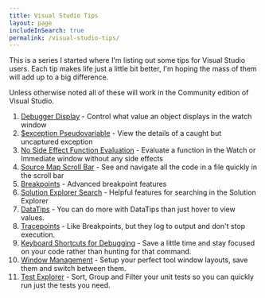 ```yaml
---
title: Visual Studio Tips
layout: page
includeInSearch: true
permalink: /visual-studio-tips/
---
```


This is a series I started where I'm listing out some tips for Visual Studio users. Each tip makes life just a little bit better, I'm hoping the mass of them will add up to a big difference. 

Unless otherwise noted all of these will work in the Community edition of Visual Studio.

1. [Debugger Display](/2019/03/visual-studio-tips-debugger-display/) - Control what value an object displays in the watch window
2. [$exception Pseudovariable](/2019/03/visual-studio-tips-view-uncaptured-exception/) - View the details of a caught but uncaptured exception
3. [No Side Effect Function Evaluation](/2019/03/visual-studio-tips-no-side-effects-function-eval/) - Evaluate a function in the Watch or Immediate window without any side effects
4. [Source Map Scroll Bar](/2019/03/visual-studio-tips-source-map-scroll-bar/) - See and navigate all the code in a file quickly in the scroll bar
5. [Breakpoints](/2019/03/visual-studio-break-points/) - Advanced breakpoint features
6. [Solution Explorer Search](/2019/03/visual-studio-solution-explorer-search/) - Helpful features for searching in the Solution Explorer
7. [DataTips](/2019/04/visual-studio-tips-using-data-tips/) - You can do more with DataTips than just hover to view values.
8. [Tracepoints](/2019/04/visual-studio-tips-trace-points/) - Like Breakpoints, but they log to output and don't stop execution.
9. [Keyboard Shortcuts for Debugging](/2019/04/visual-studio-tips-debug-keyboard-shortcuts/) - Save a little time and stay focused on your code rather than hunting for that command.
10. [Window Management](/2019/04/visual-studio-tips-window-management/) - Setup your perfect tool window layouts, save them and switch between them.
11. [Test Explorer](/2019/04/visual-studio-tips-test-explorer/) - Sort, Group and Filter your unit tests so you can quickly run just the tests you need.
